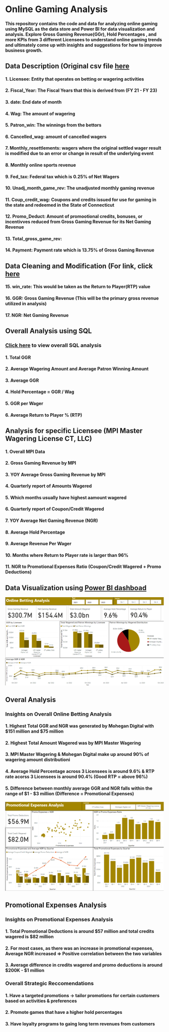 # Online Gaming Analysis

#### This repository contains the code and data for analyzing online gaming using MySQL as the data store and Power BI for data visualization and analysis. Explore Gross Gaming Revenue(GGr), Hold Percentages , and more KPIs from 3 different Licensees to understand online gaming trends and ultimately come up with insights and suggestions for how to improve business growth.

## Data Description (Original csv file [here](https://github.com/ereedy777/Online_Gaming_Betting/blob/main/Online_Sports_Betting.csv)
####  1. Licensee: Entity that operates on betting or wagering activities
####  2. Fiscal_Year: The Fiscal Years that this is derived from (FY 21 - FY 23)
####  3. date: End date of month 
####  4. Wag: The amount of wagering 
####  5. Patron_win: The winnings from the bettors
####  6. Cancelled_wag: amount of cancelled wagers
####  7. Monthly_resettlements: wagers where the original settled wager result is modified due to an error or change in result of the underlying event
####  8. Monthly online sports revenue
####  9. Fed_tax: Federal tax which is 0.25% of Net Wagers
####  10. Unadj_month_game_rev: The unadjusted monthly gaming revenue
####  11. Coup_credit_wag: Coupons and credits issued for use for gaming in the state and redeemed in the State of Connecticut
####  12. Promo_Deduct: Amount of promootional credits, bonuses, or incentivves reduced from Gross Gaming Revenue for its Net Gaming Revenue
####  13. Total_gross_game_rev: 
####  14. Payment: Payment rate which is 13.75% of Gross Gaming Revenue

## Data Cleaning and Modification (For link, click [here](https://github.com/ereedy777/Online_Gaming_Betting/blob/main/Data_Alteration.sql)
#### 15.  win_rate: This would be taken as the Return to Player(RTP) value
#### 16. GGR: Gross Gaming Revenue (This will be the primary gross revenue utilized in analysis)
#### 17. NGR: Net Gaming Revenue

## Overall Analysis using SQL 
### [Click here](https://github.com/ereedy777/Online_Gaming_Betting/blob/main/All_online_betting.sql) to view overall SQL analysis

#### 1. Total GGR 
#### 2. Average Wagering Amount and Average Patron Winning Amount
#### 3. Average GGR 
#### 4. Hold Percentage = GGR / Wag
#### 5. GGR per Wager
#### 6. Average Return to Player % (RTP)


## Analysis for specific Licensee (MPI Master Wagering License CT, LLC)

#### 1. Overall MPI Data
#### 2. Gross Gaming Revenue by MPI
#### 3. YOY Average Gross Gaming Revenue by MPI
#### 4. Quarterly report of Amounts Wagered 
#### 5. Which months usually have highest aamount wagered
#### 6. Quarterly report of Coupon/Credit Wagered
#### 7. YOY Average Net Gaming Revenue (NGR)
#### 8. Average Hold Percentage 
#### 9. Average Revenue Per Wager
#### 10. Months where Return to Player rate is larger than 96%
#### 11. NGR to Promotional Expenses Ratio (Coupon/Credit Wagered + Promo Deductions)


## Data Visualization using [Power BI dashboad](https://github.com/ereedy777/Online_Gaming_Betting/blob/main/Online_betting_new.pbix)

![Image Alt](https://github.com/ereedy777/Online_Gaming_Betting/blob/7351e0b38fc1bd0120be8b4401711cdc681f3c2e/Online_Betting_Overall.png)

## Overal Analysis
### Insights on Overall Online Betting Analysis
#### 1. Highest Total GGR and NGR was generated by Mohegan Digital with $151 million and $75 million
#### 2. Highest Total Amount Wagered was by MPI Master Wagering 
#### 3. MPI Master Wagering & Mohegan Digital make up around 90% of wagering amount distributioni
#### 4. Average Hold Percentage across 3 Licensees is around 9.6% & RTP rate acorss 3 Licensees is around 90.4% (Good RTP = above 96%)
#### 5. Difference between monthly average GGR and NGR falls within the range of $1 - $3 million (Difference = Promotional Expenses)

![Image Alt](https://github.com/ereedy777/Online_Gaming_Betting/blob/7351e0b38fc1bd0120be8b4401711cdc681f3c2e/Online_Betting_Promo.png)

## Promotional Expenses Analysis

### Insights on Promotional Expenses Analysis
#### 1. Total Promotional Deductions is around $57 million and total credits wagered is $82 million
#### 2. For most cases, as there was an increase in promotional expenses, Average NGR increased => Positive correlation between the two variables
#### 3. Average difference in credits wagered and promo deductions is around $200K - $1 million

### Overall Strategic Reccomendations
#### 1. Have a targeted promotions -> tailor promotions for certain customers based on activities & preferences
#### 2. Promote games that have a higher hold percentages
#### 3. Have loyalty programs to gaing long term revenues from customers 









